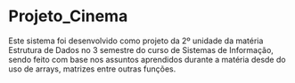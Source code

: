 # Projeto_Cinema
Este sistema foi desenvolvido como projeto da 2º unidade da matéria Estrutura de Dados no 3 semestre do curso de Sistemas de Informação, sendo feito com base nos assuntos aprendidos durante a matéria desde do uso de arrays, matrizes entre outras funções. 
